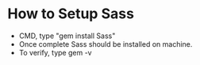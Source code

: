 # How to Setup Sass

 - CMD, type "gem install Sass"
 - Once complete Sass should be installed on machine.
 - To verify, type gem -v
